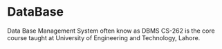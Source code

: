 # DataBase
Data Base Management System often know as DBMS CS-262 is the core course taught at University of Engineering and Technology, Lahore.
